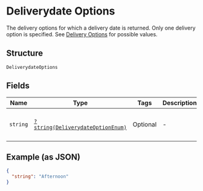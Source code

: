 
# Deliverydate Options

The delivery options for which a delivery date is returned. Only one delivery option is specified. See [Delivery Options](https://developer.postnl.nl/docs/#/http/reference-data/reference-codes/delivery-options) for possible values.

## Structure

`DeliverydateOptions`

## Fields

| Name | Type | Tags | Description | Getter | Setter |
|  --- | --- | --- | --- | --- | --- |
| `string` | [`?string(DeliverydateOptionEnum)`](../../doc/models/deliverydate-option-enum.md) | Optional | - | getString(): ?string | setString(?string string): void |

## Example (as JSON)

```json
{
  "string": "Afternoon"
}
```

